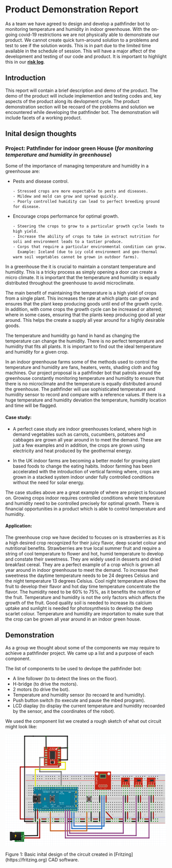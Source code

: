 # **Product Demonstration Report**

As a team we have agreed to design and develop a pathfinder bot to monitoring temperature and humidity in indoor greenhouse. With the on-going covid-19 restrictions we are not physically able to demonstrate our product. We cannot create quick turn-around solution to a problems and test to see if the solution words. This is in part due to the limited time available in the schedule of session. This will have a major affect of the development and testing of our code and product. It is important to highlight this in our [**risk log**](https://cseegit.essex.ac.uk/2020_ce293/ce293_team01/-/blob/master/MVP/MVP%20Requirements%20and%20Risk%20Log.md).

## Introduction

This report will contain a brief description and demo of the product. The demo of the product will include implemention and testing codes and, key aspects of the product along its devlopment cycle. The product demonstration section will be recoard of the problems and solution we encountered while developing the pathfinder bot. The demonstration will include facets of a working product. 

## Inital design thoughts

### Project: Pathfinder for indoor green House (_for monitoring temperature and humidity in greenhouse_)

Some of the importance of managing temperature and humidity in a greenhouse are: 

-   Pests and disease control. 

        - Stressed crops are more expectable to pests and diseases. 
        - Mildew and mold can grow and spread quickly. 
        - Poorly controlled humidity can lead to perfect breeding ground for disease. 

-   Encourage crops performance for optimal growth. 

        - Steering the crops to grow to a particular growth cycle leads to high yield. 
        - Increase the ability of crops to take in extract nutrition for soli and environment leads to a tastier produce. 
        - Corps that require a particular environmental condition can grow. 
          Example: Iceland (due to icy cold environment and geo-thermal warm soil vegetables cannot be grown in outdoor farms). 

In a greenhouse the it is crucial to maintain a constant temperature and humidity. This is a tricky process as simply opening a door can create a micro climate. It is important that the temperature and humidity is equally distributed throughout the greenhouse to avoid microclimate. 

The main benefit of maintaining the temperature is a high yield of crops from a single plant. This increases the rate at which plants can grow and ensures that the plant keep producing goods until end of the growth cycle. In addition, with come crops the growth cycle can be increased or altered; where in some cases, ensuring that the plants keep producing good all year around. This helps the create a supply all year around for a highly desirable goods. 

The temperature and humidity go hand in hand as changing the temperature can change the humidity. There is no perfect temperature and humidity that fits all plants. It is important to find out the ideal temperature and humidity for a given crop. 

In an indoor greenhouse farms some of the methods used to control the temperature and humidity are fans, heaters, vents, shading cloth and fog machines. Our project proposal is a pathfinder bot that patrols around the greenhouse constantly monitoring temperature and humidity to ensure that there is no microclimate and the temperature is equally distributed around the greenhouse. The pathfinder will use sophisticated temperature and humidity sensor to record and compare with a reference values. If there is a huge temperature and humidity deviation the temperature, humidity location and time will be flagged. 


#### Case study: 
- A perfect case study are indoor greenhouses Iceland, where high in demand vegetables such as carrots, cucumbers, potatoes and cabbages are grown all year around in to meet the demand. These are just a few examples and in addition, the crops are grown using electricity and heat produced by the geothermal energy. 

- In the UK indoor farms are becoming a better model for growing plant based foods to change the eating habits. Indoor farming has been accelerated with the introduction of vertical farming where, crops are grown in a stacked system indoor under fully controlled conditions without the need for solar energy.

The case studies above are a great example of where are project is focused on. Growing crops indoor requires controlled conditions where temperature and humidity need to be controlled precisely for optimal growth. There is financial opportunities in a product which is able to control temperature and humidity. 


#### Application: 

The greenhouse crop we have decided to focuses on is strawberries as it is a high desired crop recognized for their juicy flavor, deep scarlet colour and nutritional benefits. Strawberries are true local summer fruit and require a string of cool temperature to flower and hot, humid temperature to develop and constate their sweetness. They are widely used in desserts and dried breakfast cereal. They are a perfect example of a crop which is grown all year around in indoor greenhouse to meet the demand. To increase their sweetness the daytime temperature needs to be 24 degrees Celsius  and the night temperature 13 degrees Celsius. Cool night temperature allows the fruit to develop their flavor and hot day time temperature concentrate the flavor. The humidity need to be 60% to 75%, as it benefits the nutrition of the fruit. Temperature and humidity is not the only factors which affects the growth of the fruit. Good quality soil is needed to increase its calcium uptake and sunlight is needed for photosynthesis to develop the deep scarlet colour. Temperature and humidity are importation to make sure that the crop can be grown all year around in an indoor green house. 

## Demonstration

As a group we thought about some of the components we may require to achieve a pathfinder project. We came up a list and a purpose of each component.  

The list of components to be used to devlope the pathfinder bot: 
- A line follower (to to detect the lines on the floor). 
- H-bridge (to drive the motors). 
- 2 motors (to drive the bot). 
- Temperature and humidity sensor (to recoard te and humidity). 
- Push button switch (to execute and pause the mbed program). 
- LCD diaplay (to display the current temperature and humidity recoarded by the sensor, and the coordinates of the robot). 

We used the component list we created a rough sketch of what out circuit might look like:

<p align="center">
  <img src="MVP/images/circuit_design.png" alt="Basic outline of the circuit" width="575" height="350">
</p>
Figure 1: Basic inital design of the circuit created in [Fritzing](https://fritzing.org) CAD software.      
